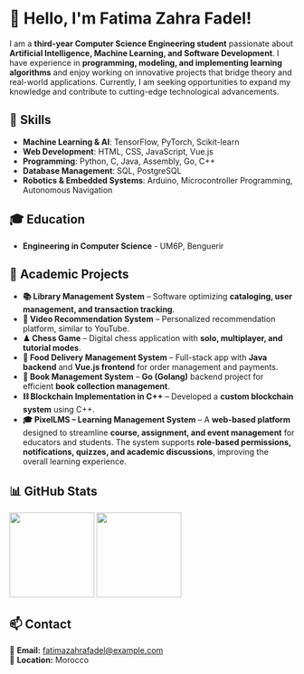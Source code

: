 # 👋 Hello, I'm Fatima Zahra Fadel!  

I am a **third-year Computer Science Engineering student** passionate about **Artificial Intelligence, Machine Learning, and Software Development**. I have experience in **programming, modeling, and implementing learning algorithms** and enjoy working on innovative projects that bridge theory and real-world applications. Currently, I am seeking opportunities to expand my knowledge and contribute to cutting-edge technological advancements.  

## 🚀 Skills  
- **Machine Learning & AI**: TensorFlow, PyTorch, Scikit-learn  
- **Web Development**: HTML, CSS, JavaScript, Vue.js  
- **Programming**: Python, C, Java, Assembly, Go, C++  
- **Database Management**: SQL, PostgreSQL  
- **Robotics & Embedded Systems**: Arduino, Microcontroller Programming, Autonomous Navigation  

## 🎓 Education  
- **Engineering in Computer Science** - UM6P, Benguerir  

## 🔬 Academic Projects  
- **📚 Library Management System** – Software optimizing **cataloging, user management, and transaction tracking**.  
- **🎥 Video Recommendation System** – Personalized recommendation platform, similar to YouTube.  
- **♟ Chess Game** – Digital chess application with **solo, multiplayer, and tutorial modes**.  
- **🍔 Food Delivery Management System** – Full-stack app with **Java backend** and **Vue.js frontend** for order management and payments.  
- **📖 Book Management System** – **Go (Golang)** backend project for efficient **book collection management**.  
- **⛓ Blockchain Implementation in C++** – Developed a **custom blockchain system** using C++.
- **🎓 PixelLMS – Learning Management System** – A **web-based platform** designed to streamline **course, assignment, and event management** for educators and students. The system supports **role-based permissions, notifications, quizzes, and academic discussions**, improving the overall learning experience.  

## 📊 GitHub Stats  
<div align="left">
<a>
  <img src="https://github-readme-stats.vercel.app/api?username=FatimaZahraFadel&theme=tokyonight&show_icons=true" height=150 />
</a>
<a>
  <img src="https://github-readme-stats.vercel.app/api/top-langs/?username=FatimaZahraFadel&langs_count=5&theme=tokyonight" height=150 />
</a>
</div>

## 📫 Contact  
📧 **Email:** fatimazahrafadel@example.com  
📍 **Location:** Morocco  


